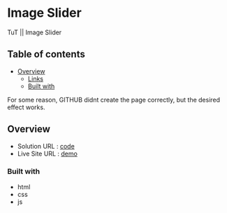 # Image Slider

TuT || Image Slider

## Table of contents
- [Overview](#overview)
  - [Links](#links)
  - [Built with](#built-with)

For some reason, GITHUB didnt create the page correctly, but the desired effect works.
## Overview

- Solution URL : [code](https://github.com/EtnoPolino/Image-Slider.git)
- Live Site URL : [demo](https://etnopolino.github.io/Image-Slider/)

### Built with

- html 
- css
- js